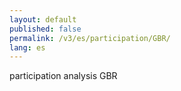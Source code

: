 ```yaml
---
layout: default
published: false
permalink: /v3/es/participation/GBR/
lang: es
---
```


participation analysis GBR
